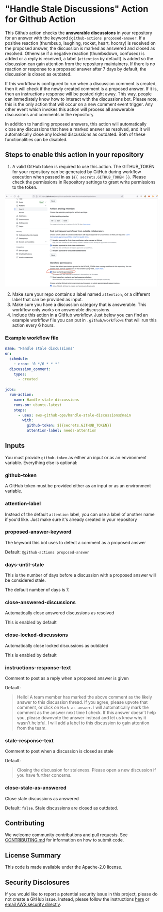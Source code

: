 # "Handle Stale Discussions" Action for Github Action

This Github action checks the **answerable discussions** in your repository for an answer with the keyword `@github-actions proposed-answer`. If a positive reaction (thumbsup, laughing, rocket, heart, hooray) is received on the proposed answer, the discussion is marked as answered and closed as resolved. Otherwise if a negative reaction (thumbsdown, confused) is added or a reply is received, a label (`attention` by default) is added so the discussion can gain attention from the repository maintainers. If there is no reaction or response to a proposed answer after 7 days by default, the discussion is closed as outdated.

If this workflow is configured to run when a discussion comment is created, then it will check if the newly created comment is a proposed answer. If it is, then an instructions response will be posted right away. This way, people can immediately know how to interact with the discussions bot. Please note, this is the only action that will occur on a new comment event trigger. Any other event which invokes this action will process all answerable discussions and comments in the repository.

In addition to handling proposed answers, this action will automatically close any discussions that have a marked answer as resolved, and it will automatically close any locked discussions as outdated. Both of these functionalities can be disabled.

## Steps to enable this action in your repository

1. A valid GitHub token is required to use this action. The GITHUB_TOKEN for your repository can be generated by GitHub during workflow execution when passed in as `${{ secrets.GITHUB_TOKEN }}`. Please check the permissions in Repository settings to grant write permissions to the token.

![Action Settings in repo](images/repoTokenSettings.png)

2. Make sure your repo contains a label named `attention`, or a different label that can be provided as input.
3. Make sure you have a discussion category that is answerable. This workflow only works on answerable discussions.
4. Include this action in a GitHub workflow. Just below you can find an example workflow file you can put in `.github/workflows` that 
will run this action every 6 hours.

### Example workflow file

```yaml
name: "Handle stale discussions"
on:
  schedule:
    - cron: '0 */6 * * *'
  discussion_comment:
    types:
      - created

jobs:
  run-action:
    name: Handle stale discussions
    runs-on: ubuntu-latest
    steps:
      - uses: aws-github-ops/handle-stale-discussions@main
        with:
          github-token: ${{secrets.GITHUB_TOKEN}}
          attention-label: needs-attention
```

## Inputs

You must provide `github-token` as either an input or as an environment variable. Everything else is optional:

### github-token

A GitHub token must be provided either as an input or as an environment variable.

### attention-label

Instead of the default `attention` label, you can use a label of another name if you'd like. Just make sure it's already created in your repository

### proposed-answer-keyword

The keyword this bot uses to detect a comment as a proposed answer

Default: `@github-actions proposed-answer`

### days-until-stale

This is the number of days before a discussion with a proposed answer will be considered stale. 

The default number of days is 7.

### close-answered-discussions

Automatically close answered discussions as resolved

This is enabled by default

### close-locked-discussions

Automatically close locked discussions as outdated

This is enabled by default

### instructions-response-text

Comment to post as a reply when a proposed answer is given

Default: 

> Hello! A team member has marked the above comment as the likely answer to this discussion thread. If you agree, please upvote that comment, or click on `Mark as answer`. I will automatically mark the comment as the answer next time I check. If this answer doesn't help you, please downvote the answer instead and let us know why it wasn't helpful. I will add a label to this discussion to gain attention from the team.

### stale-response-text

Comment to post when a discussion is closed as stale

Default:

> Closing the discussion for staleness. Please open a new discussion if you have further concerns.

### close-stale-as-answered

Close stale discussions as answered

Default: `false`. Stale discussions are closed as outdated.

## Contributing 
We welcome community contributions and pull requests. See [CONTRIBUTING.md](https://github.com/aws-github-ops/handle-stale-discussions/blob/main/CONTRIBUTING.md) for information on how to submit code.

## License Summary
This code is made available under the Apache-2.0 license.

## Security Disclosures
If you would like to report a potential security issue in this project, please do not create a GitHub issue.  Instead, please follow the instructions [here](https://aws.amazon.com/security/vulnerability-reporting/) or [email AWS security directly](mailto:aws-security@amazon.com).
